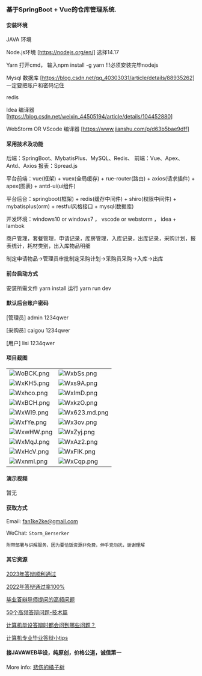 ### 基于SpringBoot + Vue的仓库管理系统.

#### 安装环境

JAVA 环境 

Node.js环境 [https://nodejs.org/en/] 选择14.17

Yarn 打开cmd， 输入npm install -g yarn !!!必须安装完毕nodejs

Mysql 数据库 [https://blog.csdn.net/qq_40303031/article/details/88935262] 一定要把账户和密码记住

redis

Idea 编译器 [https://blog.csdn.net/weixin_44505194/article/details/104452880]

WebStorm OR VScode 编译器 [https://www.jianshu.com/p/d63b5bae9dff]

#### 采用技术及功能

后端：SpringBoot、MybatisPlus、MySQL、Redis、
前端：Vue、Apex、Antd、Axios
报表：Spread.js

平台前端：vue(框架) + vuex(全局缓存) + rue-router(路由) + axios(请求插件) + apex(图表)  + antd-ui(ui组件)

平台后台：springboot(框架) + redis(缓存中间件) + shiro(权限中间件) + mybatisplus(orm) + restful风格接口 + mysql(数据库)

开发环境：windows10 or windows7 ， vscode or webstorm ， idea + lambok

商户管理，套餐管理，申请记录，库房管理，入库记录，出库记录，采购计划，报表统计，耗材类别，出入库物品明细

制定申请物品->管理员审批制定采购计划->采购员采购->入库->出库


#### 前台启动方式
安装所需文件 yarn install 
运行 yarn run dev

#### 默认后台账户密码
[管理员]
admin
1234qwer

[采购员]
caigou
1234qwer

[用户]
lisi
1234qwer
#### 项目截图

|  |  |
|---------------------|---------------------|
| ![WoBCK.png](https://i.imgs.ovh/2023/12/20/WoBCK.png) | ![WxbSs.png](https://i.imgs.ovh/2023/12/20/WxbSs.png) |
| ![WxKH5.png](https://i.imgs.ovh/2023/12/20/WxKH5.png) | ![Wxs9A.png](https://i.imgs.ovh/2023/12/20/Wxs9A.png) |
| ![Wxhco.png](https://i.imgs.ovh/2023/12/20/Wxhco.png) | ![WxImD.png](https://i.imgs.ovh/2023/12/20/WxImD.png) |
| ![WxBCH.png](https://i.imgs.ovh/2023/12/20/WxBCH.png) | ![WxkzO.png](https://i.imgs.ovh/2023/12/20/WxkzO.png) |
| ![WxWI9.png](https://i.imgs.ovh/2023/12/20/WxWI9.png) | ![Wx623.md.png](https://i.imgs.ovh/2023/12/20/Wx623.md.png) |
| ![WxfYe.png](https://i.imgs.ovh/2023/12/20/WxfYe.png) | ![Wx3ov.png](https://i.imgs.ovh/2023/12/20/Wx3ov.png) |
| ![WxwHW.png](https://i.imgs.ovh/2023/12/20/WxwHW.png) | ![WxZyj.png](https://i.imgs.ovh/2023/12/20/WxZyj.png) |
| ![WxMqJ.png](https://i.imgs.ovh/2023/12/20/WxMqJ.png) | ![WxAz2.png](https://i.imgs.ovh/2023/12/20/WxAz2.png) |
| ![WxHcV.png](https://i.imgs.ovh/2023/12/20/WxHcV.png) | ![WxFIK.png](https://i.imgs.ovh/2023/12/20/WxFIK.png) |
| ![WxnmI.png](https://i.imgs.ovh/2023/12/20/WxnmI.png) | ![WxCqp.png](https://i.imgs.ovh/2023/12/20/WxCqp.png) |


#### 演示视频

暂无

#### 获取方式

Email: fan1ke2ke@gmail.com

WeChat: `Storm_Berserker`

`附带部署与讲解服务，因为要恰饭资源非免费，伸手党勿扰，谢谢理解`

#### 其它资源

[2023年答辩顺利通过](https://berserker287.github.io/2023/06/14/2023%E5%B9%B4%E7%AD%94%E8%BE%A9%E9%A1%BA%E5%88%A9%E9%80%9A%E8%BF%87/)

[2022年答辩通过率100%](https://berserker287.github.io/2022/05/25/%E9%A1%B9%E7%9B%AE%E4%BA%A4%E6%98%93%E8%AE%B0%E5%BD%95/)

[毕业答辩导师提问的高频问题](https://berserker287.github.io/2023/06/13/%E6%AF%95%E4%B8%9A%E7%AD%94%E8%BE%A9%E5%AF%BC%E5%B8%88%E6%8F%90%E9%97%AE%E7%9A%84%E9%AB%98%E9%A2%91%E9%97%AE%E9%A2%98/)

[50个高频答辩问题-技术篇](https://berserker287.github.io/2023/06/13/50%E4%B8%AA%E9%AB%98%E9%A2%91%E7%AD%94%E8%BE%A9%E9%97%AE%E9%A2%98-%E6%8A%80%E6%9C%AF%E7%AF%87/)

[计算机毕设答辩时都会问到哪些问题？](https://www.zhihu.com/question/31020988)

[计算机专业毕业答辩小tips](https://zhuanlan.zhihu.com/p/145911029)

#### 接JAVAWEB毕设，纯原创，价格公道，诚信第一

More info: [悲伤的橘子树](https://berserker287.github.io/)

